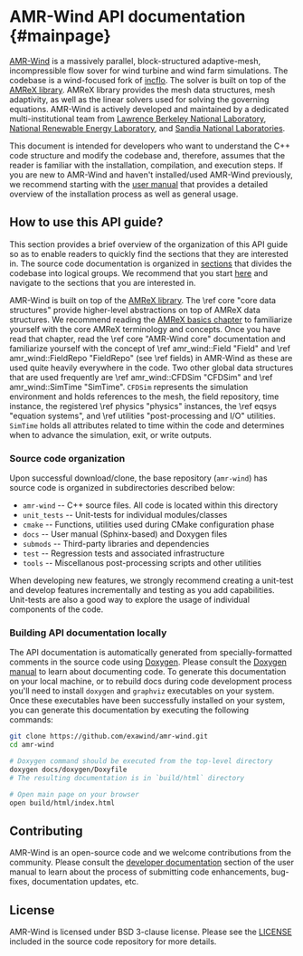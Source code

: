 # AMR-Wind API documentation {#mainpage}

[AMR-Wind](https://github.com/exawind/amr-wind) is a massively parallel,
block-structured adaptive-mesh, incompressible flow sover for wind turbine and
wind farm simulations. The codebase is a wind-focused fork of
[incflo](https://github.com/AMReX-Codes/incflo). The solver is built on top of
the [AMReX library](https://amrex-codes.github.io/amrex). AMReX library provides
the mesh data structures, mesh adaptivity, as well as the linear solvers used
for solving the governing equations. AMR-Wind is actively developed and
maintained by a dedicated multi-institutional team from [Lawrence Berkeley
National Laboratory](https://www.lbl.gov/), [National Renewable Energy
Laboratory](https://nrel.gov), and [Sandia National
Laboratories](https://sandia.gov).

This document is intended for developers who want to understand the C++ code
structure and modify the codebase and, therefore, assumes that the reader is
familiar with the installation, compilation, and execution steps. If you are new to
AMR-Wind and haven't installed/used AMR-Wind previously, we recommend starting
with the [user manual](https://amr-wind.readthedocs.io) that provides a detailed
overview of the installation process as well as general usage.

## How to use this API guide?

This section provides a brief overview of the organization of this API guide so
as to enable readers to quickly find the sections that they are interested in.
The source code documentation is organized in [sections](modules.html) that
divides the codebase into logical groups. We recommend that you start
[here](modules.html) and navigate to the sections that you are interested in.

AMR-Wind is built on top of the [AMReX
library](https://amrex-codes.github.io/amrex/). The \ref core "core data structures" 
provide higher-level abstractions on top of AMReX data structures.
We recommend reading the [AMReX basics
chapter](https://amrex-codes.github.io/amrex/docs_html/Basics.html) to
familiarize yourself with the core AMReX terminology and concepts. Once you have
read that chapter, read the \ref core "AMR-Wind core"
documentation and familiarize yourself with the concept of \ref
amr_wind::Field "Field" and \ref amr_wind::FieldRepo "FieldRepo" (see \ref
fields) in AMR-Wind as these are used quite heavily everywhere in the code. Two
other global data structures that are used frequently are \ref amr_wind::CFDSim
"CFDSim" and \ref amr_wind::SimTime "SimTime". `CFDSim` represents the
simulation environment and holds references to the mesh, the field repository,
time instance, the registered \ref physics "physics" instances, the \ref eqsys
"equation systems", and \ref utilities "post-processing and I/O" utilities.
`SimTime` holds all attributes related to time within the code and determines
when to advance the simulation, exit, or write outputs.

### Source code organization

Upon successful download/clone, the base repository (`amr-wind`) has source code
is organized in subdirectories described below:

- `amr-wind` -- C++ source files. All code is located within this directory
- `unit_tests` -- Unit-tests for individual modules/classes
- `cmake` -- Functions, utilities used during CMake configuration phase
- `docs` -- User manual (Sphinx-based) and Doxygen files
- `submods` -- Third-party libraries and dependencies
- `test` -- Regression tests and associated infrastructure
- `tools` -- Miscellanous post-processing scripts and other utilities

When developing new features, we strongly recommend creating a unit-test and
develop features incrementally and testing as you add capabilities. Unit-tests
are also a good way to explore the usage of individual components of the code.

### Building API documentation locally

The API documentation is automatically generated from specially-formatted
comments in the source code using [Doxygen](https://www.doxygen.nl/index.html).
Please consult the [Doxygen
manual](https://www.doxygen.nl/manual/docblocks.html) to learn about documenting
code. To generate this documentation on your local machine, or to rebuild docs
during code development process you'll need to install `doxygen` and `graphviz`
executables on your system. Once these executables have been successfully
installed on your system, you can generate this documentation by executing the
following commands:

~~~~~~~~~~~.sh
git clone https://github.com/exawind/amr-wind.git
cd amr-wind

# Doxygen command should be executed from the top-level directory
doxygen docs/doxygen/Doxyfile
# The resulting documentation is in `build/html` directory

# Open main page on your browser
open build/html/index.html 
~~~~~~~~~~~
 
## Contributing

AMR-Wind is an open-source code and we welcome contributions from the community.
Please consult the [developer
documentation](https://amr-wind.readthedocs.io/en/latest/dev/index.html) section
of the user manual to learn about the process of submitting code enhancements,
bug-fixes, documentation updates, etc.

## License

AMR-Wind is licensed under BSD 3-clause license. Please see the
[LICENSE](https://github.com/Exawind/amr-wind/blob/development/LICENSE) included in
the source code repository for more details.

